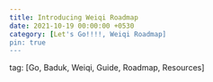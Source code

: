 ```yaml
---
title: Introducing Weiqi Roadmap
date: 2021-10-19 00:00:00 +0530
category: [Let's Go!!!!, Weiqi Roadmap]
pin: true
---
```


tag: [Go, Baduk, Weiqi, Guide, Roadmap, Resources]